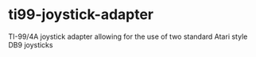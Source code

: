 # ti99-joystick-adapter
TI-99/4A joystick adapter allowing for the use of two standard Atari style DB9 joysticks
